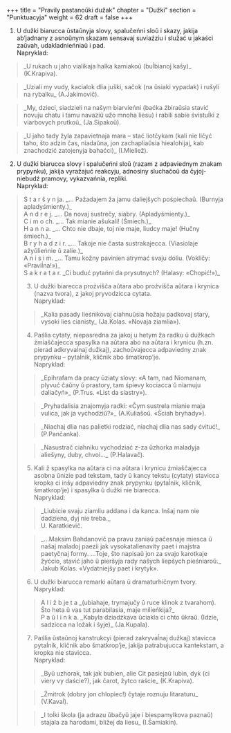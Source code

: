 +++
title = "Pravily pastanoŭki dužak"
chapter = "Dužki"
section = "Punktuacyja"
weight = 62
draft = false
+++

1. U dužki biarucca ŭstaŭnyja slovy, spalučeńni sloŭ i skazy, jakija ab’jadnany z asnoŭnym skazam sensavaj suviaźziu i služać u jakaści zaŭvah, udakladnieńniaŭ i pad.
<br>Napryklad:
<blockquote>_U rukach u jaho vialikaja halka kamiakoŭ (buĺbianoj kašy)_ (K.Krapiva).</blockquote>
<blockquote>_Uziali my vudy, kacialok dlia juški, sačok (na ŭsiaki vypadak) i rušyli na rybalku_ (A.Jakimovič).</blockquote>
<blockquote>_My, dzieci, siadzieli na našym biarvieńni (baćka źbiraŭsia stavić novuju chatu i tamu navaziŭ užo mnoha liesu) i rabili sabie śvistuĺki z viarbovych prutkoŭ_ (Ja.Sipakoŭ).</blockquote>
<blockquote>_U jaho tady žyla zapavietnaja mara – stać liotčykam (kali nie ličyć taho, što adzin čas, niadaŭna, jon zachapliaŭsia hiealohijaj, kab znachodzić zatojenyja bahaćci)_ (I.Mieliež).</blockquote>

2. U dužki biarucca slovy i spalučeńni sloŭ (razam z adpaviednym znakam prypynku), jakija vyražajuć reakcyju, adnosiny sluchačoŭ da čyjoj-niebudź pramovy, vykazvańnia, repliki.
<br>Napryklad:
<blockquote>
S t a r š y n ja. _... Pažadajem ža jamu daliejšych pośpiechaŭ. (Burnyja apladyśmienty.)_
<br>A n d r e j. _... Da novaj sustrečy, siabry. (Apladyśmienty.)_
<br>C i m o ch. _... Tak mianie ašukali! (Śmiech.)_
<br>H a n n a. _... Chto nie dbaje, toj nie maje, liudcy maje! (Hučny śmiech.)_
<br>B r y h a d z i r. _... Takoje nie časta sustrakajecca. (Viasiolaje ažyŭlieńnie ŭ zalie.)_
<br>A n i s i m. _... Tamu kožny pavinien atrymać svaju doliu. (Vokličy: «Praviĺna!»)_
<br>S a k r a t a r. _Ci buduć pytańni da prysutnych? (Halasy: «Chopić!»)_

3. U dužki biarecca proźvišča aŭtara abo proźvišča aŭtara i krynica (nazva tvora), z jakoj pryvodzicca cytata.
<br>Napryklad:
<blockquote>_Kalia pasady lieśnikovaj ciahnuŭsia hožaju padkovaj stary, vysoki lies cianisty_ (Ja.Kolas. «Novaja ziamlia»).</blockquote>

4. Paślia cytaty, niepasredna za jakoj u hetym ža radku ŭ dužkach źmiaščajecca spasylka na aŭtara abo na aŭtara i krynicu (h.zn. pierad adkryvaĺnaj dužkaj), zachoŭvajecca adpaviedny znak prypynku – pytaĺnik, kličnik abo šmatkrop’je.
<br>Napryklad:
<blockquote>_Epihrafam da pracy ŭziaty slovy: «A tam, nad Niomanam, plyvuć čaŭny ŭ prastory, tam śpievy kociacca ŭ niamuju daliačyń»_ (P.Trus. «List da siastry»).</blockquote>
<blockquote>_Pryhadalisia znajomyja radki: «Čym sustrela mianie maja vulica, jak ja vychodziŭ?»_ (A.Kuliašoŭ. «Ściah bryhady»).</blockquote>
<blockquote>_Niachaj dlia nas palietki rodziać, niachaj dlia nas sady ćvituć!_ (P.Pančanka).</blockquote>
<blockquote>_Nasustrač ciahniku vychodziać z-za ŭzhorka maladyja aliešyny, duby, chvoi..._ (P.Halavač).</blockquote>

5. Kali ž spasylka na aŭtara ci na aŭtara i krynicu źmiaščajecca asobna ŭnizie pad tekstam, tady ŭ kancy tekstu (cytaty) stavicca kropka ci inšy adpaviedny znak prypynku (pytaĺnik, kličnik, šmatkrop’je) i spasylka ŭ dužki nie biarecca.
<br>Napryklad:
<blockquote>_Liubicie svaju ziamliu addana i da kanca. Inšaj nam nie dadziena, dyj nie treba._
<br>U. Karatkievič.</blockquote>
<blockquote>_…Maksim Bahdanovič pa pravu zaniaŭ pačesnaje miesca ŭ našaj maladoj paezii jak vysokatalienavity paet i majstra paetyčnaj formy. …Toje, što napisaŭ jon za svajo karotkaje žyćcio, stavić jaho ŭ pieršyja rady našych liepšych pieśniaroŭ._
<br>Jakub Kolas. «Vydatniejšy paet i krytyk».</blockquote>

6. U dužki biarucca remarki aŭtara ŭ dramaturhičnym tvory.
<br>Napryklad:
<blockquote>A l i ž b je t a _(ubiahaje, trymajučy ŭ ruce klinok z tvarahom). Što heta ŭ vas tut parabilasia, maje milieńkija?_
<br>P a ŭ l i n k a. _Kabyla dziadźkava ŭciakla ci chto ŭkraŭ. (Idzie, sadzicca na ložak i šyje)_ (Ja.Kupala).</blockquote>

7. Paślia ŭstaŭnoj kanstrukcyi (pierad zakryvaĺnaj dužkaj) stavicca pytaĺnik, kličnik abo šmatkrop’je, jakija patrabujucca kantekstam, a kropka nie stavicca.
<br>Napryklad:
<blockquote>_Byŭ uzhorak, tak jak bubien, alie Cit pasiejaŭ lubin, dyk (ci viery vy daście?), jak čarot, žytco raście_ (K.Krapiva).</blockquote>
<blockquote>_Źmitrok (dobry jon chlopiec!) čytaje roznuju litaraturu_ (V.Kavaĺ).</blockquote>
<blockquote>_I toĺki škola (ja adrazu ŭbačyŭ jaje i biespamylkova paznaŭ) stajala za harodami, bližej da liesu_ (I.Šamiakin).</blockquote>